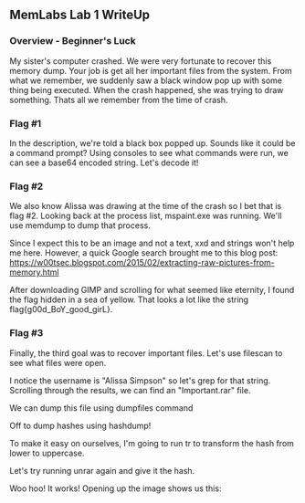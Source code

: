 ## MemLabs Lab 1 WriteUp

### Overview - Beginner's Luck

My sister's computer crashed. We were very fortunate to recover this memory dump. Your job is get all her important files from the system. From what we remember, we suddenly saw a black window pop up with some thing being executed. When the crash happened, she was trying to draw something. Thats all we remember from the time of crash.

### Flag #1

In the description, we're told a black box popped up. Sounds like it could be a command prompt? Using consoles to see what commands were run, we can see a base64 encoded string. Let's decode it!

### Flag #2
We also know Alissa was drawing at the time of the crash so I bet that is flag #2. Looking back at the process list, mspaint.exe was running. We'll use memdump to dump that process.

Since I expect this to be an image and not a text, xxd and strings won't help me here. However, a quick Google search brought me to this blog post: https://w00tsec.blogspot.com/2015/02/extracting-raw-pictures-from-memory.html

After downloading GIMP and scrolling for what seemed like eternity, I found the flag hidden in a sea of yellow. That looks a lot like the string flag{g00d_BoY_good_girL}.

### Flag #3
Finally, the third goal was to recover important files. Let's use filescan to see what files were open.

I notice the username is "Alissa Simpson" so let's grep for that string. Scrolling through the results, we can find an "Important.rar" file.

We can dump this file using dumpfiles command

Off to dump hashes using hashdump!

To make it easy on ourselves, I'm going to run tr to transform the hash from lower to uppercase.

Let's try running unrar again and give it the hash.

Woo hoo! It works! Opening up the image shows us this:
